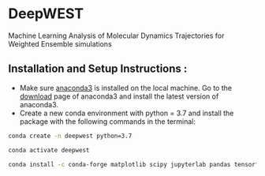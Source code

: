DeepWEST
==============================

Machine Learning Analysis of Molecular Dynamics Trajectories for Weighted Ensemble simulations


## Installation and Setup Instructions :
* Make sure [anaconda3](https://www.anaconda.com/) is installed on the local machine. Go to the  [download](https://www.anaconda.com/products/individual) page of anaconda3 and install the latest version of anaconda3.
* Create a new conda environment with python = 3.7 and install the package with the following commands in the terminal: 
```bash
conda create -n deepwest python=3.7

conda activate deepwest

conda install -c conda-forge matplotlib scipy jupyterlab pandas tensorflow mdtraj scikit-learn seaborn pytorch openmm=7.5.0

